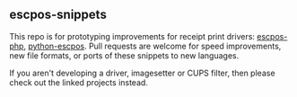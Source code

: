 escpos-snippets
---------------

This repo is for prototyping improvements for receipt print drivers: [escpos-php](https://github.com/mike42/escpos-php), [python-escpos](https://github.com/python-escpos/python-escpos). Pull requests are welcome for speed improvements, new file formats, or ports of these snippets to new languages.

If you aren't developing a driver, imagesetter or CUPS filter, then please check out the linked projects instead.

